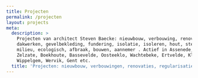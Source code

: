 ```yaml
---
title: Projecten
permalink: /projecten
layout: projects
meta:
  description: >
    Projecten van architect Steven Baecke: nieuwbouw, verbouwing, renovatie,
    dakwerken, gevelbekleding, fundering, isolatie, isoleren, hout, steen,
    milieu, ecologisch, afbraak, bouwen, aannemer . Actief in Assenede, Evergem,
    Zelzate, Boekhoute, Bassevelde, Oosteeklo, Wachtebeke, Ertvelde, Kluizen,
    Wippelgem, Wervik, Gent etc. 
  title: 'Projecten: nieuwbouw, verbouwingen, renovaties, regularisatie,...'
---
```


